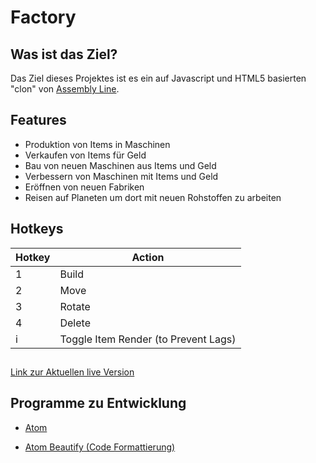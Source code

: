 # Factory

## Was ist das Ziel?
Das Ziel dieses Projektes ist es ein auf Javascript und HTML5 basierten "clon" von [Assembly Line][bc401062].

## Features

- Produktion von Items in Maschinen
- Verkaufen von Items für Geld
- Bau von neuen Maschinen aus Items und Geld
- Verbessern von Maschinen mit Items und Geld
- Eröffnen von neuen Fabriken
- Reisen auf Planeten um dort mit neuen Rohstoffen zu arbeiten

## Hotkeys
Hotkey  |  Action
--|--
1  |  Build
2  |  Move
3  |  Rotate
4  |  Delete
i  |  Toggle Item Render (to Prevent Lags)

##
[Link zur Aktuellen live Version][f6f130bf]

  [f6f130bf]: https://mastergordon.github.io/Factory/ "Link zur Aktuellen live Version"

## Programme zu Entwicklung

- [Atom][b69092b5]
- [Atom Beautify (Code Formattierung)][d1b0890f]

  [bc401062]: https://play.google.com/store/apps/details?id=com.olympus.assemblyline&hl=de "Assembly Line"
  [b69092b5]: https://atom.io/ "Atom"
  [d1b0890f]: https://atom.io/packages/atom-beautify "Atom Beautify (Code Formattierung)"
